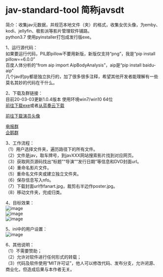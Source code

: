 # jav-standard-tool 简称javsdt
简介：收集jav元数据，并规范本地文件（夹）的格式，收集女优头像，为emby、kodi、jellyfin、极影派等影片管理软件铺路。  
python3.7  使用pyinstaller打包成发行版exe。  

1、运行源代码：  
    如果要运行代码，PIL即pillow不要用新版，新版仅支持“png”，我是“pip install pillow==6.0.0”  
    百度人体分析的“from aip import AipBodyAnalysis”，aip是“pip install baidu-aip”  
    几个jav的py都是独立执行的，加了很多很多注释，希望其他开发者能理解有一些莫名其妙的代码在干什么。  
  
2、下载及群链接：  
    目前20-03-03更新1.0.4版本  使用环境win7/win10 64位  
    [前往下载exe](https://github.com/junerain123/javsdt/releases/tag/V1.0.4)或者[从蓝奏云下载](https://www.lanzous.com/i9wur5i)  
  
[前往下载演员头像](https://github.com/junerain123/JAV-Scraper-and-Rename-local-files/releases/tag/女优头像)   
  
[电报群](https://t.me/javsdtool)  
[企鹅群](https://jq.qq.com/?_wv=1027&k=5CbWOpV)  
  
3、工作流程：  
    （1）用户选择文件夹，遍历路径下的所有文件。  
    （2）文件是jav，取车牌号，到javXXX网站搜索影片找到对应网页。  
    （3）获取网页源码找出“标题”“导演”“发行日期”等信息和DVD封面url。  
    （4）重命名影片文件。  
    （5）重命名文件夹或建立独立文件夹。  
    （6）保存信息写入nfo。   
    （7）下载封面url作fanart.jpg，裁剪右半边作poster.jpg。   
    （8）移动文件夹，完成归类。  
  
4、目标效果：  
![image](https://github.com/junerain123/Collect-Info-and-Fanart-for-JAV-/blob/master/images/1_files_origin.png)  
![image](https://github.com/junerain123/Collect-Info-and-Fanart-for-JAV-/blob/master/images/2.png)  
![image](https://github.com/junerain123/Collect-Info-and-Fanart-for-JAV-/blob/master/images/3.jpg)  
  
5、ini中的用户设置：  
![image](https://github.com/junerain123/Collect-Info-and-Fanart-for-JAV-/blob/master/images/4.PNG)  
  
6、其他说明：  
（1）不需要赞助；  
（2）允许对软件进行任何形式的转载；  
（3）代码及软件使用“MIT许可证”，他人可以修改代码、发布分支，允许闭源、商业化，但造成后果与本作者无关。  
